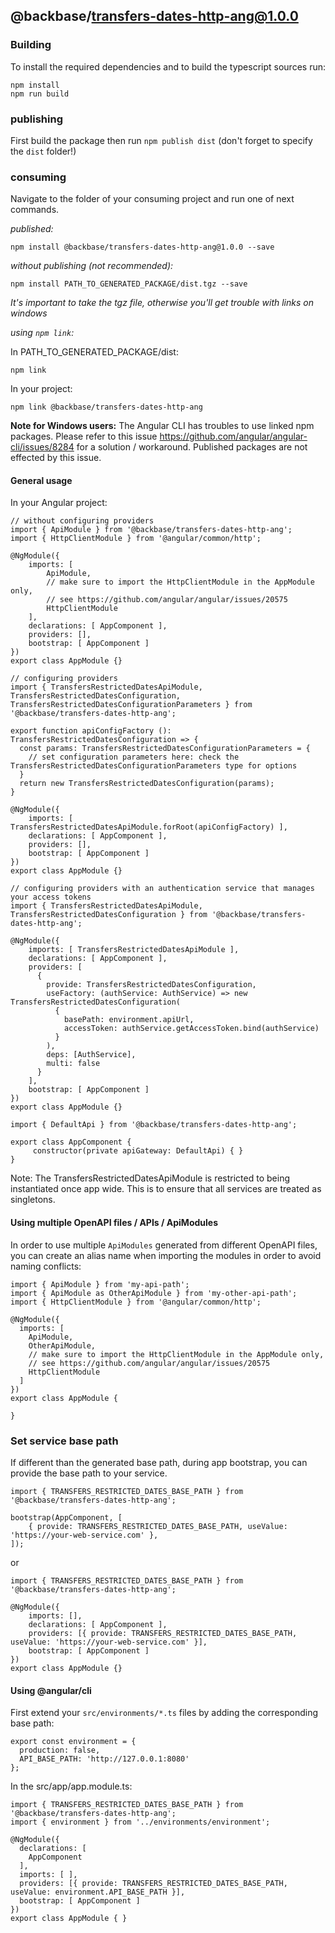 ## @backbase/transfers-dates-http-ang@1.0.0

### Building

To install the required dependencies and to build the typescript sources run:
```
npm install
npm run build
```

### publishing

First build the package then run ```npm publish dist``` (don't forget to specify the `dist` folder!)

### consuming

Navigate to the folder of your consuming project and run one of next commands.

_published:_

```
npm install @backbase/transfers-dates-http-ang@1.0.0 --save
```

_without publishing (not recommended):_

```
npm install PATH_TO_GENERATED_PACKAGE/dist.tgz --save
```

_It's important to take the tgz file, otherwise you'll get trouble with links on windows_

_using `npm link`:_

In PATH_TO_GENERATED_PACKAGE/dist:
```
npm link
```

In your project:
```
npm link @backbase/transfers-dates-http-ang
```

__Note for Windows users:__ The Angular CLI has troubles to use linked npm packages.
Please refer to this issue https://github.com/angular/angular-cli/issues/8284 for a solution / workaround.
Published packages are not effected by this issue.


#### General usage

In your Angular project:


```
// without configuring providers
import { ApiModule } from '@backbase/transfers-dates-http-ang';
import { HttpClientModule } from '@angular/common/http';

@NgModule({
    imports: [
        ApiModule,
        // make sure to import the HttpClientModule in the AppModule only,
        // see https://github.com/angular/angular/issues/20575
        HttpClientModule
    ],
    declarations: [ AppComponent ],
    providers: [],
    bootstrap: [ AppComponent ]
})
export class AppModule {}
```

```
// configuring providers
import { TransfersRestrictedDatesApiModule, TransfersRestrictedDatesConfiguration, TransfersRestrictedDatesConfigurationParameters } from '@backbase/transfers-dates-http-ang';

export function apiConfigFactory (): TransfersRestrictedDatesConfiguration => {
  const params: TransfersRestrictedDatesConfigurationParameters = {
    // set configuration parameters here: check the TransfersRestrictedDatesConfigurationParameters type for options
  }
  return new TransfersRestrictedDatesConfiguration(params);
}

@NgModule({
    imports: [ TransfersRestrictedDatesApiModule.forRoot(apiConfigFactory) ],
    declarations: [ AppComponent ],
    providers: [],
    bootstrap: [ AppComponent ]
})
export class AppModule {}
```

```
// configuring providers with an authentication service that manages your access tokens
import { TransfersRestrictedDatesApiModule, TransfersRestrictedDatesConfiguration } from '@backbase/transfers-dates-http-ang';

@NgModule({
    imports: [ TransfersRestrictedDatesApiModule ],
    declarations: [ AppComponent ],
    providers: [
      {
        provide: TransfersRestrictedDatesConfiguration,
        useFactory: (authService: AuthService) => new TransfersRestrictedDatesConfiguration(
          {
            basePath: environment.apiUrl,
            accessToken: authService.getAccessToken.bind(authService)
          }
        ),
        deps: [AuthService],
        multi: false
      }
    ],
    bootstrap: [ AppComponent ]
})
export class AppModule {}
```

```
import { DefaultApi } from '@backbase/transfers-dates-http-ang';

export class AppComponent {
	 constructor(private apiGateway: DefaultApi) { }
}
```

Note: The TransfersRestrictedDatesApiModule is restricted to being instantiated once app wide.
This is to ensure that all services are treated as singletons.

#### Using multiple OpenAPI files / APIs / ApiModules
In order to use multiple `ApiModules` generated from different OpenAPI files,
you can create an alias name when importing the modules
in order to avoid naming conflicts:
```
import { ApiModule } from 'my-api-path';
import { ApiModule as OtherApiModule } from 'my-other-api-path';
import { HttpClientModule } from '@angular/common/http';

@NgModule({
  imports: [
    ApiModule,
    OtherApiModule,
    // make sure to import the HttpClientModule in the AppModule only,
    // see https://github.com/angular/angular/issues/20575
    HttpClientModule
  ]
})
export class AppModule {

}
```


### Set service base path
If different than the generated base path, during app bootstrap, you can provide the base path to your service.

```
import { TRANSFERS_RESTRICTED_DATES_BASE_PATH } from '@backbase/transfers-dates-http-ang';

bootstrap(AppComponent, [
    { provide: TRANSFERS_RESTRICTED_DATES_BASE_PATH, useValue: 'https://your-web-service.com' },
]);
```
or

```
import { TRANSFERS_RESTRICTED_DATES_BASE_PATH } from '@backbase/transfers-dates-http-ang';

@NgModule({
    imports: [],
    declarations: [ AppComponent ],
    providers: [{ provide: TRANSFERS_RESTRICTED_DATES_BASE_PATH, useValue: 'https://your-web-service.com' }],
    bootstrap: [ AppComponent ]
})
export class AppModule {}
```


#### Using @angular/cli
First extend your `src/environments/*.ts` files by adding the corresponding base path:

```
export const environment = {
  production: false,
  API_BASE_PATH: 'http://127.0.0.1:8080'
};
```

In the src/app/app.module.ts:
```
import { TRANSFERS_RESTRICTED_DATES_BASE_PATH } from '@backbase/transfers-dates-http-ang';
import { environment } from '../environments/environment';

@NgModule({
  declarations: [
    AppComponent
  ],
  imports: [ ],
  providers: [{ provide: TRANSFERS_RESTRICTED_DATES_BASE_PATH, useValue: environment.API_BASE_PATH }],
  bootstrap: [ AppComponent ]
})
export class AppModule { }
```
